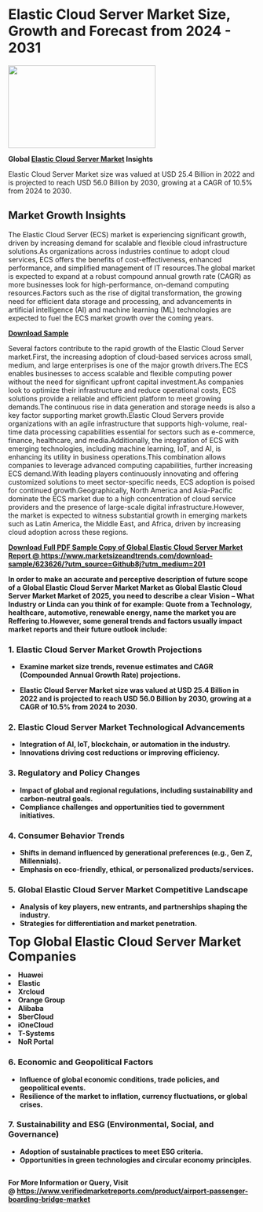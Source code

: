 <H1>Elastic Cloud Server Market Size, Growth and Forecast from 2024 - 2031</H1><img class="aligncenter size-medium wp-image-584254" src="https://thirdeyenews.in/wp-content/uploads/2024/09/Global-Market-Research-300x168.jpeg" alt="" width="300" height="168" /><p><strong>Global&nbsp;<a href="https://www.marketsizeandtrends.com/download-sample/623626/?utm_source=Github8j?utm_medium=201">Elastic Cloud Server Market</a> Insights</strong></p><p>Elastic Cloud Server Market size was valued at USD 25.4 Billion in 2022 and is projected to reach USD 56.0 Billion by 2030, growing at a CAGR of 10.5% from 2024 to 2030.</p><p><h2>Market Growth Insights</h2> <p>The Elastic Cloud Server (ECS) market is experiencing significant growth, driven by increasing demand for scalable and flexible cloud infrastructure solutions.As organizations across industries continue to adopt cloud services, ECS offers the benefits of cost-effectiveness, enhanced performance, and simplified management of IT resources.The global market is expected to expand at a robust compound annual growth rate (CAGR) as more businesses look for high-performance, on-demand computing resources.Factors such as the rise of digital transformation, the growing need for efficient data storage and processing, and advancements in artificial intelligence (AI) and machine learning (ML) technologies are expected to fuel the ECS market growth over the coming years.</p> <p><strong><a href="#">Download Sample</a></strong></p> <p>Several factors contribute to the rapid growth of the Elastic Cloud Server market.First, the increasing adoption of cloud-based services across small, medium, and large enterprises is one of the major growth drivers.The ECS enables businesses to access scalable and flexible computing power without the need for significant upfront capital investment.As companies look to optimize their infrastructure and reduce operational costs, ECS solutions provide a reliable and efficient platform to meet growing demands.The continuous rise in data generation and storage needs is also a key factor supporting market growth.Elastic Cloud Servers provide organizations with an agile infrastructure that supports high-volume, real-time data processing capabilities essential for sectors such as e-commerce, finance, healthcare, and media.Additionally, the integration of ECS with emerging technologies, including machine learning, IoT, and AI, is enhancing its utility in business operations.This combination allows companies to leverage advanced computing capabilities, further increasing ECS demand.With leading players continuously innovating and offering customized solutions to meet sector-specific needs, ECS adoption is poised for continued growth.Geographically, North America and Asia-Pacific dominate the ECS market due to a high concentration of cloud service providers and the presence of large-scale digital infrastructure.However, the market is expected to witness substantial growth in emerging markets such as Latin America, the Middle East, and Africa, driven by increasing cloud adoption across these regions.</p> <p><strong><a href="#"></p><p><span class=""><strong>Download Full PDF Sample Copy of Global Elastic Cloud Server Market Report</strong> @ <a href="https://www.marketsizeandtrends.com/download-sample/623626/?utm_source=Github8j?utm_medium=201" target="_blank">https://www.marketsizeandtrends.com/download-sample/623626/?utm_source=Github8j?utm_medium=201</a></span></p><p>In order to make an accurate and perceptive description of future scope of a Global&nbsp;Elastic Cloud Server Market Market as Global&nbsp;Elastic Cloud Server Market Market of 2025, you need to describe a clear Vision &ndash; What Industry or Linda can you think of for example: Quote from a Technology, healthcare, automotive, renewable energy, name the market you are Reffering to.However, some general trends and factors usually impact market reports and their future outlook include:</p><h3>1.&nbsp;<strong>Elastic Cloud Server Market Growth Projections</strong></h3><ul><li>Examine market size trends, revenue estimates and CAGR (Compounded Annual Growth Rate) projections.</li><li><p>Elastic Cloud Server Market size was valued at USD 25.4 Billion in 2022 and is projected to reach USD 56.0 Billion by 2030, growing at a CAGR of 10.5% from 2024 to 2030.</p></li></ul><h3>2.&nbsp;<strong>Elastic Cloud Server Market Technological Advancements</strong></h3><ul><li>Integration of AI, IoT, blockchain, or automation in the industry.</li><li>Innovations driving cost reductions or improving efficiency.</li></ul><h3>3.&nbsp;<strong>Regulatory and Policy Changes</strong></h3><ul><li>Impact of global and regional regulations, including sustainability and carbon-neutral goals.</li><li>Compliance challenges and opportunities tied to government initiatives.</li></ul><h3>4.&nbsp;<strong>Consumer Behavior Trends</strong></h3><ul><li>Shifts in demand influenced by generational preferences (e.g., Gen Z, Millennials).</li><li>Emphasis on eco-friendly, ethical, or personalized products/services.</li></ul><h3>5.&nbsp;<strong>Global Elastic Cloud Server Market Competitive Landscape</strong></h3><ul><li>Analysis of key players, new entrants, and partnerships shaping the industry.</li><li>Strategies for differentiation and market penetration.</li></ul><p data-pm-slice="1 1 []"><span style="color: inherit; font-family: inherit; font-size: 25px;">Top Global Elastic Cloud Server Market Companies</span></p><div class="" data-test-id=""><p><li>Huawei</li><li> Elastic</li><li> Xrcloud</li><li> Orange Group</li><li> Alibaba</li><li> SberCloud</li><li> iOneCloud</li><li> T-Systems</li><li> NoR Portal</li></p></div><h3>6.&nbsp;<strong>Economic and Geopolitical Factors</strong></h3><ul><li>Influence of global economic conditions, trade policies, and geopolitical events.</li><li>Resilience of the market to inflation, currency fluctuations, or global crises.</li></ul><h3>7.&nbsp;<strong>Sustainability and ESG (Environmental, Social, and Governance)</strong></h3><ul><li>Adoption of sustainable practices to meet ESG criteria.</li><li>Opportunities in green technologies and circular economy principles.</li></ul><h2><strong style="font-size: 14px;">For More Information or Query, Visit @&nbsp;</strong><a style="background-color: #ffffff; font-size: 14px;" href="https://www.marketsizeandtrends.com/report/elastic-cloud-server-market/" target="_blank">https://www.verifiedmarketreports.com/product/airport-passenger-boarding-bridge-market</a></h2>